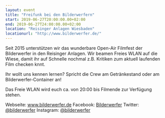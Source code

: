 ```yaml
---
layout: event
title: "Freifunk bei den Bilderwerfern"
start: 2019-06-27T20:00:00.00+02:00
end: 2019-06-27T24:00:00.00+02:00
location: "Reisinger Anlagen Wiesbaden"
locationurl: "http://www.bilderwerfer.de/"
---
```


Seit 2015 unterstützen wir das wunderbare Open-Air Filmfest der Bilderwerfer in den Reisinger Anlagen.
Wir beamen Freies WLAN auf die Wiese, damit ihr auf Schnelle nochmal z.B. Kritiken zum aktuell laufenden Film checken knnt.

Ihr wollt uns kennen lernen? Spricht die Crew am Getränkestand oder am Bilderwerfer-Container an!

Das Freie WLAN wird euch ca. von 20:00 bis Filmende zur Verfügung stehen.

Webseite: <a href="http://www.bilderwerfer.de">www.bilderwerfer.de</a>
Facebook: <a href="https://www.facebook.com/bilderwerfer">Bilderwerfer</a>
Twitter: <a href="https://twitter.com/bilderwerfer">@bilderwerfer</a>
Instagram: <a href="https://www.instagram.com/bilderwerfer/">@bilderwerfer</a>
